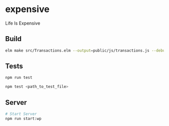 # expensive

Life Is Expensive

## Build

``` bash
elm make src/Transactions.elm --output=public/js/transactions.js --debug
```

## Tests

``` bash
npm run test

npm test <path_to_test_file>
```

## Server

``` bash
# Start Server
npm run start:wp
```
